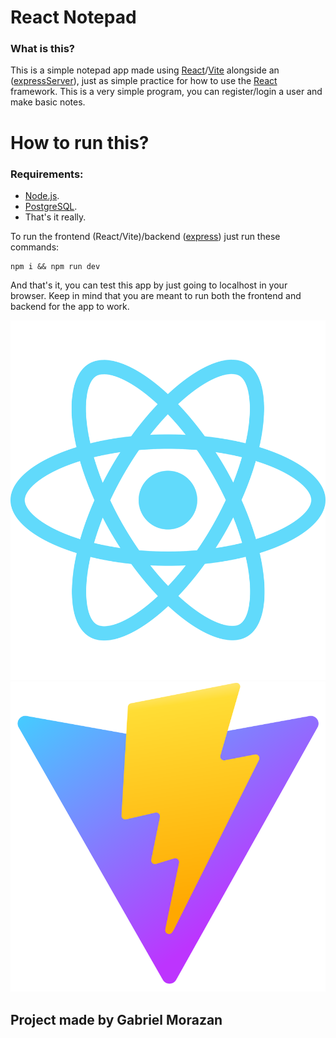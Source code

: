 # React Notepad

### What is this?

This is a simple notepad app made using [React](https://react.dev/)/[Vite](https://vite.dev/) alongside an ([expressServer](https://expressjs.com/)), just as simple practice for how to use the [React](https://react.dev/) framework. This is a very simple program, you can register/login a user and make basic notes.

# How to run this?

### Requirements:
- [Node.js](https://nodejs.org/en).
- [PostgreSQL](https://www.postgresql.org/).
- That's it really.

To run the frontend (React/Vite)/backend ([express](https://expressjs.com/)) just run these commands:

```
npm i && npm run dev
```

And that's it, you can test this app by just going to localhost in your browser. Keep in mind that you are meant to run both the frontend and backend for the app to work.

![alt text](.//frontend/src/assets/react.svg "Title")
![alt text](.//frontend/src/assets/vite.svg "Title")

## Project made by Gabriel Morazan
